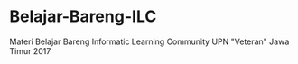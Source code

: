 # Belajar-Bareng-ILC
Materi Belajar Bareng Informatic Learning Community UPN "Veteran" Jawa Timur 2017
